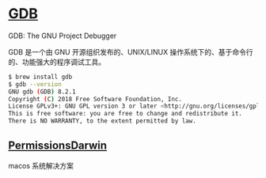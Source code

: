 # [GDB](https://www.sourceware.org/gdb/documentation/)

GDB: The GNU Project Debugger

GDB 是一个由 GNU 开源组织发布的、UNIX/LINUX 操作系统下的、基于命令行的、功能强大的程序调试工具。

```bash
$ brew install gdb
$ gdb --version
GNU gdb (GDB) 8.2.1
Copyright (C) 2018 Free Software Foundation, Inc.
License GPLv3+: GNU GPL version 3 or later <http://gnu.org/licenses/gpl.html>
This is free software: you are free to change and redistribute it.
There is NO WARRANTY, to the extent permitted by law.
```

## [PermissionsDarwin](https://sourceware.org/gdb/wiki/PermissionsDarwin)

macos 系统解决方案